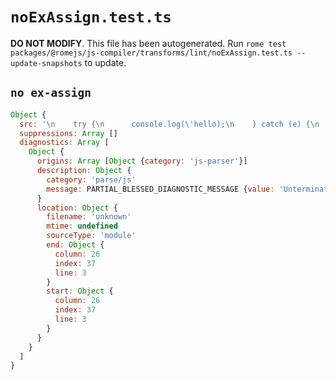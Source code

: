 # `noExAssign.test.ts`

**DO NOT MODIFY**. This file has been autogenerated. Run `rome test packages/@romejs/js-compiler/transforms/lint/noExAssign.test.ts --update-snapshots` to update.

## `no ex-assign`

```javascript
Object {
  src: '\n    try {\n      console.log(\'hello);\n    } catch (e) {\n      e = 10;\n    }\n  '
  suppressions: Array []
  diagnostics: Array [
    Object {
      origins: Array [Object {category: 'js-parser'}]
      description: Object {
        category: 'parse/js'
        message: PARTIAL_BLESSED_DIAGNOSTIC_MESSAGE {value: 'Unterminated string constant'}
      }
      location: Object {
        filename: 'unknown'
        mtime: undefined
        sourceType: 'module'
        end: Object {
          column: 26
          index: 37
          line: 3
        }
        start: Object {
          column: 26
          index: 37
          line: 3
        }
      }
    }
  ]
}
```

